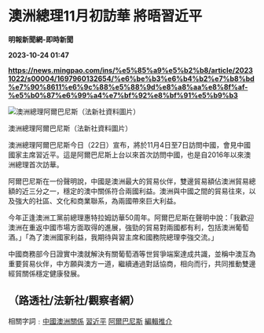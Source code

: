 # 澳洲總理11月初訪華 將晤習近平
**明報新聞網-即時新聞**

**2023-10-24 01:47**

**https://news.mingpao.com/ins/%e5%85%a9%e5%b2%b8/article/20231022/s00004/1697960132654/%e6%be%b3%e6%b4%b2%e7%b8%bd%e7%90%8611%e6%9c%88%e5%88%9d%e8%a8%aa%e8%8f%af-%e5%b0%87%e6%99%a4%e7%bf%92%e8%bf%91%e5%b9%b3**

![澳洲總理阿爾巴尼斯（法新社資料圖片）](https://fs.mingpao.com/ins/20231022/s00004/5f3ce788b0ad0272745c05920d79479b.jpg)

澳洲總理阿爾巴尼斯（法新社資料圖片）

澳洲總理阿爾巴尼斯今日（22日）宣布，將於11月4日至7日訪問中國，會見中國國家主席習近平。這是阿爾巴尼斯上台以來首次訪問中國，也是自2016年以來澳洲總理首次訪華。

阿爾巴尼斯在一份聲明說，中國是澳洲最大的貿易伙伴，雙邊貿易額佔澳洲貿易總額的近三分之一，穩定的澳中關係符合兩國利益。澳洲與中國之間的貿易往來，以及強大的社區、文化和商業聯系，為兩國帶來巨大利益。

今年正逢澳洲工黨前總理惠特拉姆訪華50周年。阿爾巴尼斯在聲明中說：「我歡迎澳洲在重返中國市場方面取得的進展，強勁的貿易對兩國都有利，包括澳洲葡萄酒。」「為了澳洲國家利益，我期待與習主席和國務院總理李強交流。」

中國商務部今日證實中澳就解決有關葡萄酒等世貿爭端案達成共識，並稱中澳互為重要貿易伙伴，中方願與澳方一道，繼續通過對話協商，相向而行，共同推動雙邊經貿關係穩定健康發展。

（路透社/法新社/觀察者網）
--------------

相關字詞﹕[中國澳洲關係](https://news.mingpao.com/ins/%e5%85%a9%e5%b2%b8/article/20231022/s00004/php/search2.php?pnssection=all&inssection=all&searchtype=A&keywords=%E4%B8%AD%E5%9C%8B%E6%BE%B3%E6%B4%B2%E9%97%9C%E4%BF%82) [習近平](https://news.mingpao.com/ins/%e5%85%a9%e5%b2%b8/article/20231022/s00004/php/search2.php?pnssection=all&inssection=all&searchtype=A&keywords=%E7%BF%92%E8%BF%91%E5%B9%B3) [阿爾巴尼斯](https://news.mingpao.com/ins/%e5%85%a9%e5%b2%b8/article/20231022/s00004/php/search2.php?pnssection=all&inssection=all&searchtype=A&keywords=%E9%98%BF%E7%88%BE%E5%B7%B4%E5%B0%BC%E6%96%AF) [編輯推介](https://news.mingpao.com/ins/%e5%85%a9%e5%b2%b8/article/20231022/s00004/php/search2.php?pnssection=all&inssection=all&searchtype=A&keywords=%E7%B7%A8%E8%BC%AF%E6%8E%A8%E4%BB%8B)